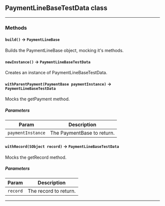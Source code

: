 ## PaymentLineBaseTestData class
---
### Methods
<!-- panels:start -->
<!-- div:left-panel -->
#### `build()` → `PaymentLineBase`

Builds the PaymentLineBase object, mocking it's methods.
<!-- panels:end -->
<!-- panels:start -->
<!-- div:left-panel -->
#### `newInstance()` → `PaymentLineBaseTestData`

Creates an instance of PaymentLineBaseTestData.
<!-- panels:end -->
<!-- panels:start -->
<!-- div:left-panel -->
#### `withParentPayment(PaymentBase paymentInstance)` → `PaymentLineBaseTestData`

Mocks the getPayment method.
##### Parameters
|Param|Description|
|-----|-----------|
|`paymentInstance` |  The PaymentBase to return. |

<!-- panels:end -->
<!-- panels:start -->
<!-- div:left-panel -->
#### `withRecord(SObject record)` → `PaymentLineBaseTestData`

Mocks the getRecord method.
##### Parameters
|Param|Description|
|-----|-----------|
|`record` |  The record to return. |

<!-- panels:end -->
---
